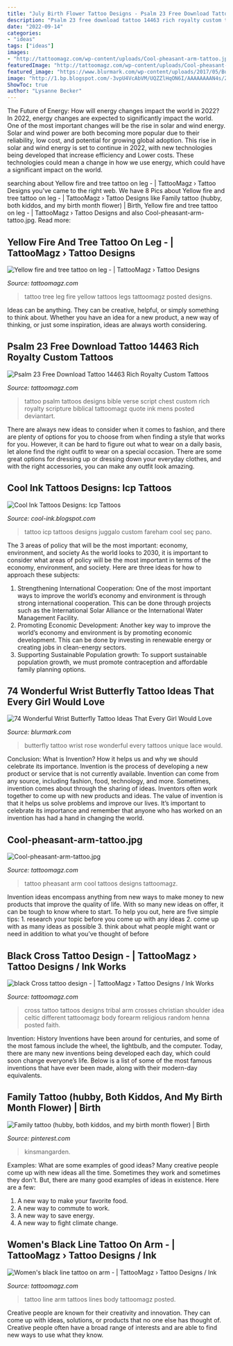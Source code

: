 ```yaml
---
title: "July Birth Flower Tattoo Designs - Psalm 23 Free Download Tattoo 14463 Rich Royalty Custom Tattoos"
description: "Psalm 23 free download tattoo 14463 rich royalty custom tattoos"
date: "2022-09-14"
categories:
- "ideas"
tags: ["ideas"]
images:
- "http://tattoomagz.com/wp-content/uploads/Cool-pheasant-arm-tattoo.jpg"
featuredImage: "http://tattoomagz.com/wp-content/uploads/Cool-pheasant-arm-tattoo.jpg"
featured_image: "https://www.blurmark.com/wp-content/uploads/2017/05/Butterfly-On-Rose.jpg"
image: "http://1.bp.blogspot.com/-3vpU4VcAbVM/UQZZlHqON6I/AAAAAAAAN4s/ZGS85rUYQyU/s1600/icp-custom-design-tattoo.jpg"
ShowToc: true
author: "Lysanne Becker"
---
```



The Future of Energy: How will energy changes impact the world in 2022?
In 2022, energy changes are expected to significantly impact the world. One of the most important changes will be the rise in solar and wind energy. Solar and wind power are both becoming more popular due to their reliability, low cost, and potential for growing global adoption. This rise in solar and wind energy is set to continue in 2022, with new technologies being developed that increase efficiency and Lower costs. These technologies could mean a change in how we use energy, which could have a significant impact on the world.

	

		
searching about Yellow fire and tree tattoo on leg - | TattooMagz › Tattoo Designs you've came to the right web. We have 8 Pics about Yellow fire and tree tattoo on leg - | TattooMagz › Tattoo Designs like Family tattoo (hubby, both kiddos, and my birth month flower) | Birth, Yellow fire and tree tattoo on leg - | TattooMagz › Tattoo Designs and also Cool-pheasant-arm-tattoo.jpg. Read more:
		
    
## Yellow Fire And Tree Tattoo On Leg - | TattooMagz › Tattoo Designs

<img loading=lazy src="https://tattoomagz.com/wp-content/uploads/2014/07/Yellow-fire-and-tree-tattoo-on-leg.jpg" onerror="this.onerror=null;this.src='https://tse4.mm.bing.net/th?id=OIP.TUgJvlQMltFY64lfrqAItgHaLH&amp;pid=15.1';" alt="Yellow fire and tree tattoo on leg - | TattooMagz › Tattoo Designs">

_Source: tattoomagz.com_

>tattoo tree leg fire yellow tattoos legs tattoomagz posted designs. 

	

Ideas can be anything. They can be creative, helpful, or simply something to think about. Whether you have an idea for a new product, a new way of thinking, or just some inspiration, ideas are always worth considering.

    
## Psalm 23 Free Download Tattoo 14463 Rich Royalty Custom Tattoos

<img loading=lazy src="https://tattoomagz.com/wp-content/uploads/psalm-23-tattoo-designs-psalm-23-free-download-tattoo-14463-rich-royalty-custom-tattoos-15631.jpg" onerror="this.onerror=null;this.src='https://tse4.mm.bing.net/th?id=OIP.PIVMqpG-MI8ikpZQQjw33gHaKA&amp;pid=15.1';" alt="Psalm 23 Free Download Tattoo 14463 Rich Royalty Custom Tattoos">

_Source: tattoomagz.com_

>tattoo psalm tattoos designs bible verse script chest custom rich royalty scripture biblical tattoomagz quote ink mens posted deviantart. 

	

There are always new ideas to consider when it comes to fashion, and there are plenty of options for you to choose from when finding a style that works for you. However, it can be hard to figure out what to wear on a daily basis, let alone find the right outfit to wear on a special occasion. There are some great options for dressing up or dressing down your everyday clothes, and with the right accessories, you can make any outfit look amazing.

    
## Cool Ink Tattoos Designs: Icp Tattoos

<img loading=lazy src="http://1.bp.blogspot.com/-3vpU4VcAbVM/UQZZlHqON6I/AAAAAAAAN4s/ZGS85rUYQyU/s1600/icp-custom-design-tattoo.jpg" onerror="this.onerror=null;this.src='https://tse2.mm.bing.net/th?id=OIP.4zZ3RvQAcEomy7Xc_aesegHaLD&amp;pid=15.1';" alt="Cool Ink Tattoos Designs: Icp Tattoos">

_Source: cool-ink.blogspot.com_

>tattoo icp tattoos designs juggalo custom fareham cool seç pano. 

	

The 3 areas of policy that will be the most important: economy, environment, and society
As the world looks to 2030, it is important to consider what areas of policy will be the most important in terms of the economy, environment, and society. Here are three ideas for how to approach these subjects: 
1. Strengthening International Cooperation: One of the most important ways to improve the world’s economy and environment is through strong international cooperation. This can be done through projects such as the International Solar Alliance or the International Water Management Facility. 
2. Promoting Economic Development: Another key way to improve the world’s economy and environment is by promoting economic development. This can be done by investing in renewable energy or creating jobs in clean-energy sectors. 
3. Supporting Sustainable Population growth: To support sustainable population growth, we must promote contraception and affordable family planning options.

    
## 74 Wonderful Wrist Butterfly Tattoo Ideas That Every Girl Would Love

<img loading=lazy src="https://www.blurmark.com/wp-content/uploads/2017/05/Butterfly-On-Rose.jpg" onerror="this.onerror=null;this.src='https://tse1.mm.bing.net/th?id=OIP.hAM2o6DQmtOfhUjHpp0H2gHaJ4&amp;pid=15.1';" alt="74 Wonderful Wrist Butterfly Tattoo Ideas That Every Girl Would Love">

_Source: blurmark.com_

>butterfly tattoo wrist rose wonderful every tattoos unique lace would. 

	

Conclusion: What is Invention? How it helps us and why we should celebrate its importance.
Invention is the process of developing a new product or service that is not currently available. Invention can come from any source, including fashion, food, technology, and more. Sometimes, invention comes about through the sharing of ideas. Inventors often work together to come up with new products and ideas. The value of invention is that it helps us solve problems and improve our lives. It’s important to celebrate its importance and remember that anyone who has worked on an invention has had a hand in changing the world.

    
## Cool-pheasant-arm-tattoo.jpg

<img loading=lazy src="http://tattoomagz.com/wp-content/uploads/Cool-pheasant-arm-tattoo.jpg" onerror="this.onerror=null;this.src='https://tse4.mm.bing.net/th?id=OIP.2A_ihcSvVKLy1VLILYJjHQHaJ4&amp;pid=15.1';" alt="Cool-pheasant-arm-tattoo.jpg">

_Source: tattoomagz.com_

>tattoo pheasant arm cool tattoos designs tattoomagz. 

	

Invention ideas encompass anything from new ways to make money to new products that improve the quality of life. With so many new ideas on offer, it can be tough to know where to start. To help you out, here are five simple tips: 1. research your topic before you come up with any ideas 2. come up with as many ideas as possible 3. think about what people might want or need in addition to what you’ve thought of before 
    
## Black Cross Tattoo Design - | TattooMagz › Tattoo Designs / Ink Works

<img loading=lazy src="https://tattoomagz.com/wp-content/uploads/2014/05/black-Cross-tattoo-design.jpg" onerror="this.onerror=null;this.src='https://tse3.mm.bing.net/th?id=OIP.rOfgns9496me2JD6RInIrwAAAA&amp;pid=15.1';" alt="black Cross tattoo design - | TattooMagz › Tattoo Designs / Ink Works">

_Source: tattoomagz.com_

>cross tattoo tattoos designs tribal arm crosses christian shoulder idea celtic different tattoomagz body forearm religious random henna posted faith. 

	

Invention: History
Inventions have been around for centuries, and some of the most famous include the wheel, the lightbulb, and the computer. Today, there are many new inventions being developed each day, which could soon change everyone’s life. Below is a list of some of the most famous inventions that have ever been made, along with their modern-day equivalents.

    
## Family Tattoo (hubby, Both Kiddos, And My Birth Month Flower) | Birth

<img loading=lazy src="https://i.pinimg.com/736x/65/d9/55/65d955c4c98eb908315cef3ba1f4202f.jpg" onerror="this.onerror=null;this.src='https://tse1.mm.bing.net/th?id=OIP.I_0H470R4QtxHMvcDuEDJAHaJ6&amp;pid=15.1';" alt="Family tattoo (hubby, both kiddos, and my birth month flower) | Birth">

_Source: pinterest.com_

>kinsmangarden. 

	

Examples: What are some examples of good ideas?
Many creative people come up with new ideas all the time. Sometimes they work and sometimes they don't. But, there are many good examples of ideas in existence. Here are a few: 
1) A new way to make your favorite food. 
2) A new way to commute to work. 
3) A new way to save energy. 
4) A new way to fight climate change.

    
## Women&#039;s Black Line Tattoo On Arm - | TattooMagz › Tattoo Designs / Ink

<img loading=lazy src="https://tattoomagz.com/wp-content/uploads/2014/07/Womens-black-line-tattoo-on-arm.jpg" onerror="this.onerror=null;this.src='https://tse4.mm.bing.net/th?id=OIP.Xk3iXDSgCLVcokgNSZsrKwHaLJ&amp;pid=15.1';" alt="Women&#039;s black line tattoo on arm - | TattooMagz › Tattoo Designs / Ink">

_Source: tattoomagz.com_

>tattoo line arm tattoos lines body tattoomagz posted. 

	

Creative people are known for their creativity and innovation. They can come up with ideas, solutions, or products that no one else has thought of. Creative people often have a broad range of interests and are able to find new ways to use what they know.

